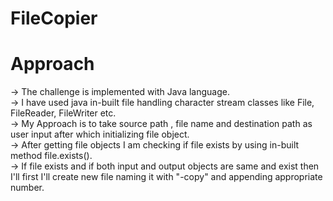 # FileCopier

<h1>Approach</h1>

-> The challenge is implemented with Java language.<br>
-> I have used java in-built file handling character stream classes like File, FileReader, FileWriter etc.<br>
-> My Approach is to take source path , file name and destination path as user input after which initializing file object.<br>
-> After getting file objects I am checking if file exists by using in-built method file.exists(). <br>
-> If file exists and if both input and output objects are same and exist then I'll first I'll create new file naming it with "-copy" and appending appropriate number.
